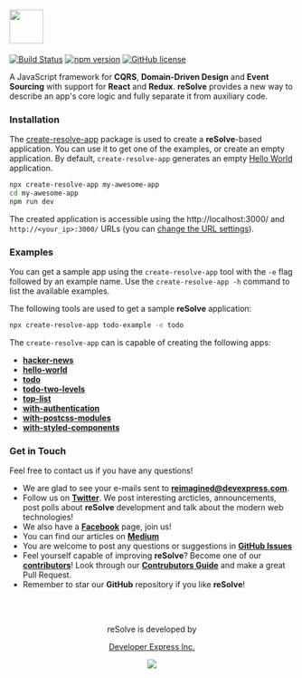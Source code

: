 
# [<img src="https://user-images.githubusercontent.com/15689049/29659048-ad0d158a-88c5-11e7-9354-dbe4bb105ad7.png" height="60">](https://github.com/reimagined/resolve/)

[![Build Status](https://travis-ci.org/reimagined/resolve.svg?branch=master)](https://travis-ci.org/reimagined/resolve) [![npm version](https://badge.fury.io/js/create-resolve-app.svg)](https://badge.fury.io/js/create-resolve-app) [![GitHub license](https://img.shields.io/badge/license-MIT-blue.svg)](https://raw.githubusercontent.com/reimagined/resolve/master/LICENSE)

A JavaScript framework for **CQRS**, **Domain-Driven Design** and **Event Sourcing** with support for **React** and **Redux**. **reSolve** provides a new way to describe an app's core logic and fully separate it from auxiliary code.

### <a name="installation">Installation</a>

The [create-resolve-app](packages/create-resolve-app) package is used to create a **reSolve**-based application. You can use it to get one of the examples, or create an empty application. By default, `create-resolve-app` generates an empty [Hello World](https://github.com/reimagined/resolve/tree/master/examples/hello-world) application.

```sh
npx create-resolve-app my-awesome-app
cd my-awesome-app
npm run dev
```

The created application is accessible using the http://localhost:3000/ and `http://<your_ip>:3000/` URLs (you can [change the URL settings](https://github.com/reimagined/resolve/blob/master/docs/API%20References.md)).

### <a name="examples">Examples</a>

You can get a sample app using the `create-resolve-app` tool with the `-e` flag followed by an example name. Use the `create-resolve-app -h` command to list the available examples.

The following tools are used to get a sample **reSolve** application:

```sh
npx create-resolve-app todo-example -e todo
```

The `create-resolve-app` can is capable of creating the following apps:

* [**hacker-news**](https://github.com/reimagined/resolve/tree/master/examples/hacker-news)
* [**hello-world**](https://github.com/reimagined/resolve/tree/master/examples/hello-world)
* [**todo**](https://github.com/reimagined/resolve/tree/master/examples/todo)
* [**todo-two-levels**](https://github.com/reimagined/resolve/tree/master/examples/todo-two-levels)
* [**top-list**](https://github.com/reimagined/resolve/tree/master/examples/top-list)
* [**with-authentication**](https://github.com/reimagined/resolve/tree/master/examples/with-authentication)
* [**with-postcss-modules**](https://github.com/reimagined/resolve/tree/master/examples/with-postcss-modules)
* [**with-styled-components**](https://github.com/reimagined/resolve/tree/master/examples/with-styled-components)

### <a name="get-in-touch">**Get in Touch**</a>

Feel free to contact us if you have any questions!

* We are glad to see your e-mails sent to **reimagined@devexpress.com**.
* Follow us on [**Twitter**](https://twitter.com/resolvejs). We post interesting arcticles, announcements, post polls about **reSolve** development and talk about the modern web technologies!
* We also have a [**Facebook**](https://www.facebook.com/resolvejs/) page, join us!
* You can find our articles on [**Medium**](https://medium.com/resolvejs)
* You are welcome to post any questions or suggestions in [**GitHub Issues**](https://github.com/reimagined/resolve/issues)
* Feel yourself capable of improving **reSolve**? Become one of our [**contributors**](https://github.com/reimagined/resolve/pulls)! Look through our [**Contrubutors Guide**](https://github.com/reimagined/resolve/blob/master/docs/Contributors%20Guide.md) and make a great Pull Request.
* Remember to star our **GitHub** repository if you like **reSolve**!

<br/>
<br/>
<p align="center">reSolve is developed by</p>
<p align="center"><a href="https://devexpress.com">Developer Express Inc.</a></p>
<p align="center"><img src="https://user-images.githubusercontent.com/19663260/38686793-dd31fb22-3e7d-11e8-8f26-33606ad82a16.png"></p>
